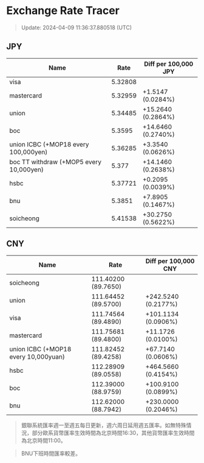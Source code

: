 # Exchange Rate Tracer

> Update: 2024-04-09 11:36:37.880518 (UTC)

## JPY

| Name                                    |    Rate | Diff per 100,000 JPY   |
|-----------------------------------------|---------|------------------------|
| visa                                    | 5.32808 |                        |
| mastercard                              | 5.32959 | +1.5147 (0.0284%)      |
| union                                   | 5.34485 | +15.2640 (0.2864%)     |
| boc                                     | 5.3595  | +14.6460 (0.2740%)     |
| union ICBC (+MOP18 every 100,000yen)    | 5.36285 | +3.3540 (0.0626%)      |
| boc TT withdraw (+MOP5 every 10,000yen) | 5.377   | +14.1460 (0.2638%)     |
| hsbc                                    | 5.37721 | +0.2095 (0.0039%)      |
| bnu                                     | 5.3851  | +7.8905 (0.1467%)      |
| soicheong                               | 5.41538 | +30.2750 (0.5622%)     |

## CNY

| Name                                 | Rate                | Diff per 100,000 CNY   |
|--------------------------------------|---------------------|------------------------|
| soicheong                            | 111.40200	(89.7650) |                        |
| union                                | 111.64452	(89.5700) | +242.5240 (0.2177%)    |
| visa                                 | 111.74564	(89.4890) | +101.1134 (0.0906%)    |
| mastercard                           | 111.75681	(89.4800) | +11.1726 (0.0100%)     |
| union ICBC (+MOP18 every 10,000yuan) | 111.82452	(89.4258) | +67.7140 (0.0606%)     |
| hsbc                                 | 112.28909	(89.0558) | +464.5660 (0.4154%)    |
| boc                                  | 112.39000	(88.9759) | +100.9100 (0.0899%)    |
| bnu                                  | 112.62000	(88.7942) | +230.0000 (0.2046%)    |


> 銀聯系統匯率週一至週五每日更新，週六周日延用週五匯率。如無特殊情況，部分歐系貨幣匯率生效時間為北京時間16:30，其他貨幣匯率生效時間為北京時間11:00。

> BNU下班時間匯率較差。

